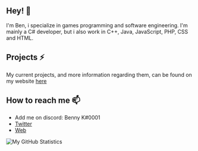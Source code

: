 ## Hey! 👋
I'm Ben, i specialize in games programming and software engineering. I'm mainly a C# developer, but i also work in C++, Java, JavaScript, PHP, CSS and HTML.

## Projects ⚡
My current projects, and more information regarding them, can be found on my website [here](http://api.benkeoghcgd.co.uk/)

## How to reach me 📫
- Add me on discord: Benny K#0001
- [Twitter](https://www.twitter.com/bencgd)
- [Web](https://benkeoghcgd.co.uk)

![My GitHub Statistics](https://github-readme-stats.vercel.app/api?username=BenKeoghCGD&theme=dark&show_icons=true)
